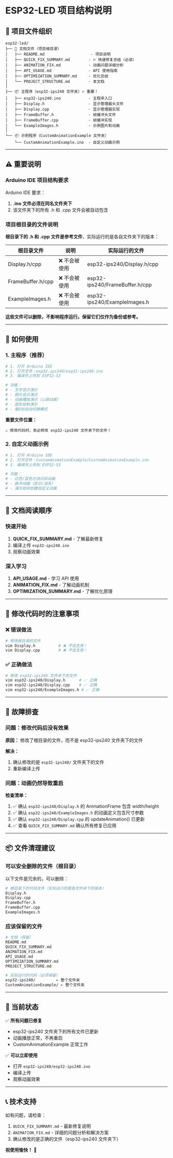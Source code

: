 # ESP32-LED 项目结构说明

## 📁 项目文件组织

```
esp32-led/
├── 📄 文档文件（项目根目录）
│   ├── README.md                    - 项目说明
│   ├── QUICK_FIX_SUMMARY.md        - 🔥 快速修复总结（必读）
│   ├── ANIMATION_FIX.md            - 动画问题详细分析
│   ├── API_USAGE.md                - API 使用指南
│   ├── OPTIMIZATION_SUMMARY.md     - 优化总结
│   └── PROJECT_STRUCTURE.md        - 本文档
│
├── 📦 主程序（esp32-ips240 文件夹）⭐ 重要！
│   ├── esp32-ips240.ino            - 主程序入口
│   ├── Display.h                   - 显示管理器头文件
│   ├── Display.cpp                 - 显示管理器实现
│   ├── FrameBuffer.h               - 帧缓冲头文件
│   ├── FrameBuffer.cpp             - 帧缓冲实现
│   └── ExampleImages.h             - 示例图片和动画
│
└── 📦 示例程序（CustomAnimationExample 文件夹）
    └── CustomAnimationExample.ino  - 自定义动画示例
```

---

## ⚠️ 重要说明

### Arduino IDE 项目结构要求

Arduino IDE 要求：
1. **.ino 文件必须在同名文件夹下**
2. 该文件夹下的所有 .h 和 .cpp 文件会被自动包含

### 项目根目录的文件说明

**根目录下的 .h 和 .cpp 文件是参考文件**，实际运行的是各自文件夹下的版本：

| 根目录文件 | 说明 | 实际运行的文件 |
|-----------|------|---------------|
| Display.h/cpp | ❌ 不会被使用 | esp32-ips240/Display.h/cpp |
| FrameBuffer.h/cpp | ❌ 不会被使用 | esp32-ips240/FrameBuffer.h/cpp |
| ExampleImages.h | ❌ 不会被使用 | esp32-ips240/ExampleImages.h |

**这些文件可以删除，不影响程序运行。保留它们仅作为备份或参考。**

---

## 🚀 如何使用

### 1. 主程序（推荐）

```bash
# 1. 打开 Arduino IDE
# 2. 打开文件：esp32-ips240/esp32-ips240.ino
# 3. 编译并上传到 ESP32-S3

# 功能：
# - 文字显示演示
# - 图片显示演示
# - 动画播放演示（心跳动画）
# - 图形绘制演示
# - 每5秒自动切换模式
```

**重要文件位置：**
```
⚠️ 修改代码时，务必修改 esp32-ips240 文件夹下的文件！
```

### 2. 自定义动画示例

```bash
# 1. 打开 Arduino IDE
# 2. 打开文件：CustomAnimationExample/CustomAnimationExample.ino
# 3. 编译并上传到 ESP32-S3

# 功能：
# - 红色/蓝色方块闪烁动画
# - 脉冲动画（显示/消失）
# - 演示如何创建自定义动画
```

---

## 📖 文档阅读顺序

### 快速开始
1. **QUICK_FIX_SUMMARY.md** - 了解最新修复
2. 编译上传 `esp32-ips240.ino`
3. 观察动画效果

### 深入学习
1. **API_USAGE.md** - 学习 API 使用
2. **ANIMATION_FIX.md** - 了解动画机制
3. **OPTIMIZATION_SUMMARY.md** - 了解优化原理

---

## 🔧 修改代码时的注意事项

### ❌ 错误做法
```bash
# 修改根目录的文件
vim Display.h          # ❌ 不会生效！
vim Display.cpp        # ❌ 不会生效！
```

### ✅ 正确做法
```bash
# 修改 esp32-ips240 文件夹下的文件
vim esp32-ips240/Display.h      # ✅ 正确
vim esp32-ips240/Display.cpp    # ✅ 正确
vim esp32-ips240/ExampleImages.h # ✅ 正确
```

---

## 🐛 故障排查

### 问题：修改代码后没有效果

**原因：** 修改了根目录的文件，而不是 esp32-ips240 文件夹下的文件

**解决：**
1. 确认修改的是 `esp32-ips240/` 文件夹下的文件
2. 重新编译上传

### 问题：动画仍然导致重启

**检查清单：**
1. ✅ 确认 `esp32-ips240/Display.h` 的 AnimationFrame 包含 width/height
2. ✅ 确认 `esp32-ips240/ExampleImages.h` 的动画定义包含尺寸参数
3. ✅ 确认 `esp32-ips240/Display.cpp` 的 updateAnimation() 已更新
4. ✅ 查看 `QUICK_FIX_SUMMARY.md` 确认所有修复已应用

---

## 📦 文件清理建议

### 可以安全删除的文件（根目录）

以下文件是冗余的，可以删除：

```bash
# 根目录下的代码文件（实际运行的是各文件夹下的版本）
Display.h
Display.cpp
FrameBuffer.h
FrameBuffer.cpp
ExampleImages.h
```

### 应该保留的文件

```bash
# 文档（保留）
README.md
QUICK_FIX_SUMMARY.md
ANIMATION_FIX.md
API_USAGE.md
OPTIMIZATION_SUMMARY.md
PROJECT_STRUCTURE.md

# 实际运行的代码（必须保留）
esp32-ips240/         ← 整个文件夹
CustomAnimationExample/ ← 整个文件夹
```

---

## 🎯 当前状态

✅ **所有问题已修复**
- esp32-ips240 文件夹下的所有文件已更新
- 动画播放正常，不再重启
- CustomAnimationExample 正常工作

✅ **可以立即使用**
- 打开 `esp32-ips240/esp32-ips240.ino`
- 编译上传
- 观察动画效果

---

## 📞 技术支持

如有问题，请检查：
1. `QUICK_FIX_SUMMARY.md` - 最新修复说明
2. `ANIMATION_FIX.md` - 详细的问题分析和解决方案
3. 确认修改的是正确的文件（esp32-ips240 文件夹下）

**祝使用愉快！** 🎉
